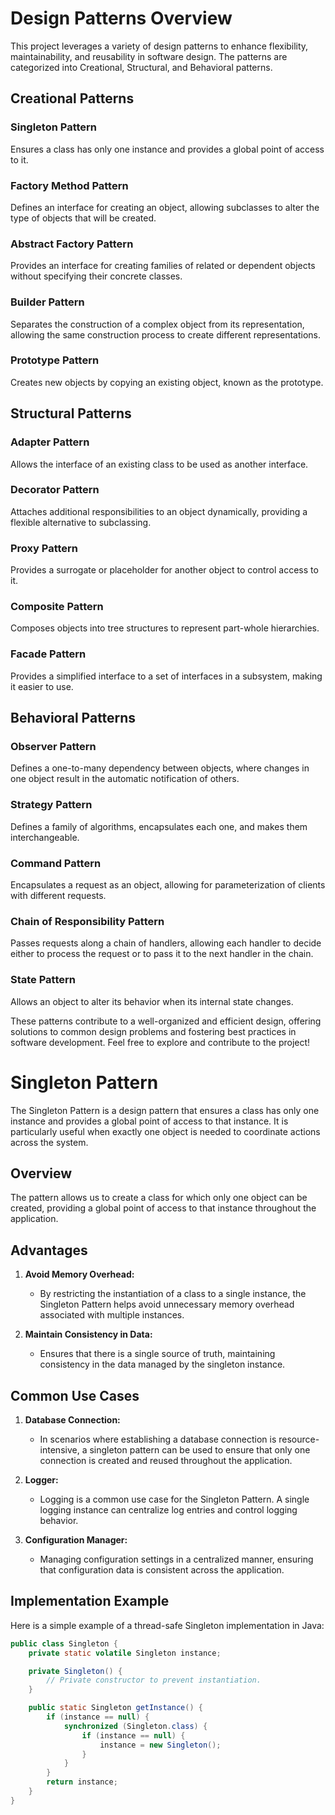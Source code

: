 
# Design Patterns Overview

This project leverages a variety of design patterns to enhance flexibility, maintainability, and reusability in software design. The patterns are categorized into Creational, Structural, and Behavioral patterns.

## Creational Patterns

### Singleton Pattern

Ensures a class has only one instance and provides a global point of access to it.

### Factory Method Pattern

Defines an interface for creating an object, allowing subclasses to alter the type of objects that will be created.

### Abstract Factory Pattern

Provides an interface for creating families of related or dependent objects without specifying their concrete classes.

### Builder Pattern

Separates the construction of a complex object from its representation, allowing the same construction process to create different representations.

### Prototype Pattern

Creates new objects by copying an existing object, known as the prototype.

## Structural Patterns

### Adapter Pattern

Allows the interface of an existing class to be used as another interface.

### Decorator Pattern

Attaches additional responsibilities to an object dynamically, providing a flexible alternative to subclassing.

### Proxy Pattern

Provides a surrogate or placeholder for another object to control access to it.

### Composite Pattern

Composes objects into tree structures to represent part-whole hierarchies.

### Facade Pattern

Provides a simplified interface to a set of interfaces in a subsystem, making it easier to use.

## Behavioral Patterns

### Observer Pattern

Defines a one-to-many dependency between objects, where changes in one object result in the automatic notification of others.

### Strategy Pattern

Defines a family of algorithms, encapsulates each one, and makes them interchangeable.

### Command Pattern

Encapsulates a request as an object, allowing for parameterization of clients with different requests.

### Chain of Responsibility Pattern

Passes requests along a chain of handlers, allowing each handler to decide either to process the request or to pass it to the next handler in the chain.

### State Pattern

Allows an object to alter its behavior when its internal state changes.

These patterns contribute to a well-organized and efficient design, offering solutions to common design problems and fostering best practices in software development. Feel free to explore and contribute to the project!

# Singleton Pattern

The Singleton Pattern is a design pattern that ensures a class has only one instance and provides a global point of access to that instance. It is particularly useful when exactly one object is needed to coordinate actions across the system.

## Overview

The pattern allows us to create a class for which only one object can be created, providing a global point of access to that instance throughout the application.

## Advantages

1. **Avoid Memory Overhead:**
   - By restricting the instantiation of a class to a single instance, the Singleton Pattern helps avoid unnecessary memory overhead associated with multiple instances.

2. **Maintain Consistency in Data:**
   - Ensures that there is a single source of truth, maintaining consistency in the data managed by the singleton instance.

## Common Use Cases

1. **Database Connection:**
   - In scenarios where establishing a database connection is resource-intensive, a singleton pattern can be used to ensure that only one connection is created and reused throughout the application.

2. **Logger:**
   - Logging is a common use case for the Singleton Pattern. A single logging instance can centralize log entries and control logging behavior.

3. **Configuration Manager:**
   - Managing configuration settings in a centralized manner, ensuring that configuration data is consistent across the application.

## Implementation Example

Here is a simple example of a thread-safe Singleton implementation in Java:

```java
public class Singleton {
    private static volatile Singleton instance;

    private Singleton() {
        // Private constructor to prevent instantiation.
    }

    public static Singleton getInstance() {
        if (instance == null) {
            synchronized (Singleton.class) {
                if (instance == null) {
                    instance = new Singleton();
                }
            }
        }
        return instance;
    }
}
